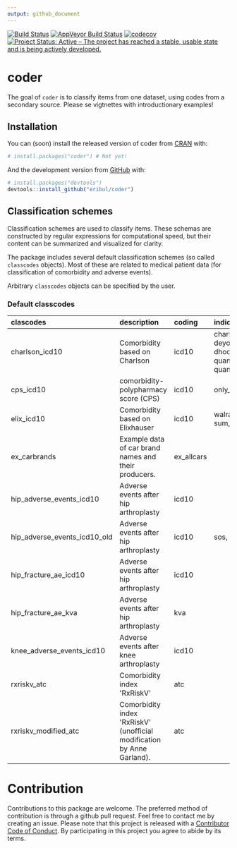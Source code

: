 ```yaml
---
output: github_document
---
```


[![Build Status](https://travis-ci.org/eribul/coder.svg?branch=master)](https://travis-ci.org/eribul/coder)
[![AppVeyor Build Status](https://ci.appveyor.com/api/projects/status/github/eribul/coder?branch=master&svg=true)](https://ci.appveyor.com/project/eribul/coder)
[![codecov](https://codecov.io/gh/eribul/coder/branch/master/graph/badge.svg)](https://codecov.io/gh/eribul/coder)
[![Project Status: Active – The project has reached a stable, usable state and is being actively developed.](https://www.repostatus.org/badges/latest/active.svg)](https://www.repostatus.org/#active)


<!-- README.md is generated from README.Rmd. Please edit that file -->


# coder

The goal of `coder` is to classify items from one dataset, using codes from a secondary source. 
Please se vigtnettes with introductionary examples! 

## Installation

You can (soon) install the released version of coder from [CRAN](https://CRAN.R-project.org) with:

``` r
# install.packages("coder") # Not yet!
```

And the development version from [GitHub](https://github.com/) with:

``` r
# install.packages("devtools")
devtools::install_github("eribul/coder")
```


## Classification schemes

Classification schemes are used to classify items. 
These schemas are constructed by regular expressions for computational speed, 
but their content can be summarized and visualized for clarity.

The package includes several default classification schemes (so called `classcodes` objects).
Most of these are related to medical patient data (for classification of comorbidity and adverse events).

Arbitrary `classcodes` objects can be specified by the user. 

### Default classcodes


|clascodes                    |description                                                            |coding     |indices                                                           |  N|     n|
|:----------------------------|:----------------------------------------------------------------------|:----------|:-----------------------------------------------------------------|--:|-----:|
|charlson_icd10               |Comorbidity based on Charlson                                          |icd10      |charlson, deyo_ramano, dhoore, ghali, quan_original, quan_updated | 17|  1178|
|cps_icd10                    |comorbidity-polypharmacy score (CPS)                                   |icd10      |only_ordinary                                                     |  2| 12406|
|elix_icd10                   |Comorbidity based on Elixhauser                                        |icd10      |walraven, sum_all                                                 | 31|  1517|
|ex_carbrands                 |Example data of car brand names and their producers.                   |ex_allcars |                                                                  |  7|    22|
|hip_adverse_events_icd10     |Adverse events after hip arthroplasty                                  |icd10      |                                                                  |  6|   306|
|hip_adverse_events_icd10_old |Adverse events after hip arthroplasty                                  |icd10      |sos, shar                                                         |  3|   523|
|hip_fracture_ae_icd10        |Adverse events after hip arthroplasty                                  |icd10      |                                                                  |  1|   749|
|hip_fracture_ae_kva          |Adverse events after hip arthroplasty                                  |kva        |                                                                  |  1|   143|
|knee_adverse_events_icd10    |Adverse events after knee arthroplasty                                 |icd10      |                                                                  |  6|   278|
|rxriskv_atc                  |Comorbidity index 'RxRiskV'                                            |atc        |                                                                  | 39|  1170|
|rxriskv_modified_atc         |Comorbidity index 'RxRiskV' (unofficial modification by Anne Garland). |atc        |                                                                  | 42|  1391|

# Contribution

Contributions to this package are welcome. The preferred method of contribution is through a github pull request. Feel free to contact me by creating an issue. Please note that this project is released with a [Contributor Code of Conduct](CODE_OF_CONDUCT.md).
By participating in this project you agree to abide by its terms.
